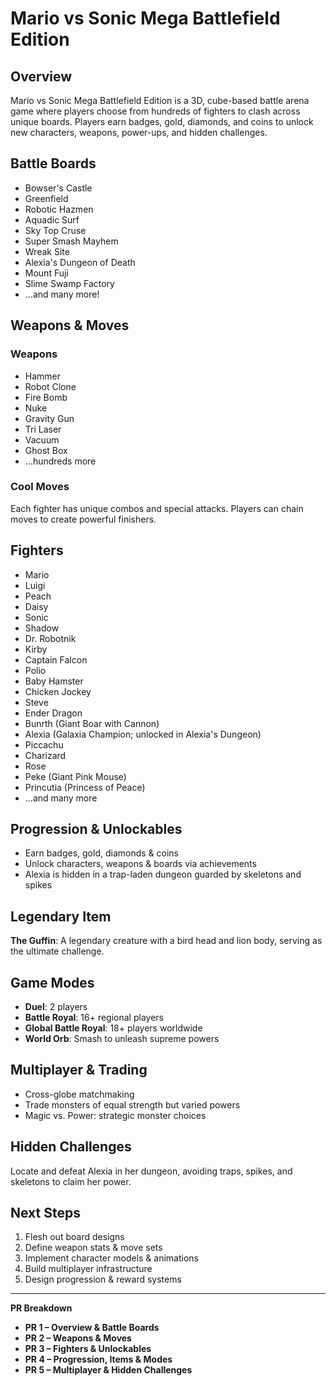 # Mario vs Sonic Mega Battlefield Edition

## Overview
Mario vs Sonic Mega Battlefield Edition is a 3D, cube-based battle arena game where players choose from hundreds of fighters to clash across unique boards. Players earn badges, gold, diamonds, and coins to unlock new characters, weapons, power-ups, and hidden challenges.

## Battle Boards
- Bowser's Castle  
- Greenfield  
- Robotic Hazmen  
- Aquadic Surf  
- Sky Top Cruse  
- Super Smash Mayhem  
- Wreak Site  
- Alexia's Dungeon of Death  
- Mount Fuji  
- Slime Swamp Factory  
- …and many more!

## Weapons & Moves
### Weapons
- Hammer  
- Robot Clone  
- Fire Bomb  
- Nuke  
- Gravity Gun  
- Tri Laser  
- Vacuum  
- Ghost Box  
- …hundreds more

### Cool Moves
Each fighter has unique combos and special attacks. Players can chain moves to create powerful finishers.

## Fighters
- Mario  
- Luigi  
- Peach  
- Daisy  
- Sonic  
- Shadow  
- Dr. Robotnik  
- Kirby  
- Captain Falcon  
- Polio  
- Baby Hamster  
- Chicken Jockey  
- Steve  
- Ender Dragon  
- Bunrth (Giant Boar with Cannon)  
- Alexia (Galaxia Champion; unlocked in Alexia's Dungeon)  
- Piccachu  
- Charizard  
- Rose  
- Peke (Giant Pink Mouse)  
- Princutia (Princess of Peace)  
- …and many more

## Progression & Unlockables
- Earn badges, gold, diamonds & coins  
- Unlock characters, weapons & boards via achievements  
- Alexia is hidden in a trap-laden dungeon guarded by skeletons and spikes

## Legendary Item
**The Guffin**: A legendary creature with a bird head and lion body, serving as the ultimate challenge.

## Game Modes
- **Duel**: 2 players  
- **Battle Royal**: 16+ regional players  
- **Global Battle Royal**: 18+ players worldwide  
- **World Orb**: Smash to unleash supreme powers

## Multiplayer & Trading
- Cross-globe matchmaking  
- Trade monsters of equal strength but varied powers  
- Magic vs. Power: strategic monster choices

## Hidden Challenges
Locate and defeat Alexia in her dungeon, avoiding traps, spikes, and skeletons to claim her power.

## Next Steps
1. Flesh out board designs  
2. Define weapon stats & move sets  
3. Implement character models & animations  
4. Build multiplayer infrastructure  
5. Design progression & reward systems

---
**PR Breakdown**
- **PR 1 – Overview & Battle Boards**  
- **PR 2 – Weapons & Moves**  
- **PR 3 – Fighters & Unlockables**  
- **PR 4 – Progression, Items & Modes**  
- **PR 5 – Multiplayer & Hidden Challenges**
